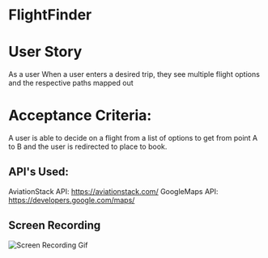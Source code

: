 # FlightFinder

# User Story

As a user When a user enters a desired trip, they see multiple flight options and the respective paths mapped out

# Acceptance Criteria:

A user is able to decide on a flight from a list of options to get from point A to B and the user is redirected to place to book.

## API's Used:

AviationStack API: https://aviationstack.com/
GoogleMaps API: https://developers.google.com/maps/

## Screen Recording

![Screen Recording Gif](./assets/images/flight-finder.gif)

